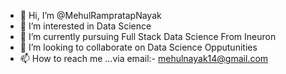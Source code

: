 - 👋 Hi, I’m @MehulRampratapNayak
- 👀 I’m interested in Data Science
- 🌱 I’m currently pursuing Full Stack Data Science From Ineuron
- 💞️ I’m looking to collaborate on Data Science Opputunities
- 📫 How to reach me ...via email:- mehulnayak14@gmail.com

<!---
MehulRampratapNayak/MehulRampratapNayak is a ✨ special ✨ repository because its `README.md` (this file) appears on your GitHub profile.
You can click the Preview link to take a look at your changes.
--->
